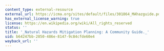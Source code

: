 ```yaml
---
content_type: external-resource
external_url: https://icma.org/sites/default/files/301864_MAhazguide.pdf
has_external_license_warning: true
license: https://en.wikipedia.org/wiki/All_rights_reserved
status: ''
title: '_Natural Hazards Mitigation Planning: A Community Guide._'
uid: b64247bb-2850-486e-8147-9c84cfde60e4
wayback_url: ''
---
```

